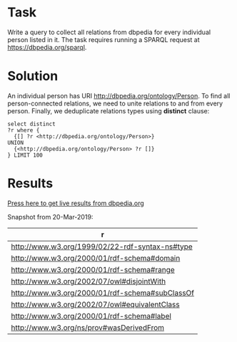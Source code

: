 # Task

Write a query to collect all relations from dbpedia for every individual person listed 
in it. The task requires running a SPARQL request at https://dbpedia.org/sparql.

# Solution

An individual person has URI http://dbpedia.org/ontology/Person. To find all person-connected
relations, we need to unite relations to and from every person. Finally, we deduplicate
relations types using **distinct** clause:

```
select distinct
?r where {
  {[] ?r <http://dbpedia.org/ontology/Person>}
UNION
  {<http://dbpedia.org/ontology/Person> ?r []}
} LIMIT 100
``` 

# Results
[Press here to get live results from dbpedia.org](https://dbpedia.org/sparql?default-graph-uri=http%3A%2F%2Fdbpedia.org&query=select+distinct%0D%0A%3Fr+where+%7B%0D%0A++%7B%5B%5D+%3Fr+%3Chttp%3A%2F%2Fdbpedia.org%2Fontology%2FPerson%3E%7D%0D%0AUNION%0D%0A++%7B%3Chttp%3A%2F%2Fdbpedia.org%2Fontology%2FPerson%3E+%3Fr+%5B%5D%7D%0D%0A%7D+LIMIT+100&format=text%2Fhtml&CXML_redir_for_subjs=121&CXML_redir_for_hrefs=&timeout=30000&debug=on&run=+Run+Query+)

Snapshot from 20-Mar-2019:

| r |
|---|
|http://www.w3.org/1999/02/22-rdf-syntax-ns#type|
|http://www.w3.org/2000/01/rdf-schema#domain|
|http://www.w3.org/2000/01/rdf-schema#range|
|http://www.w3.org/2002/07/owl#disjointWith|
|http://www.w3.org/2000/01/rdf-schema#subClassOf|
|http://www.w3.org/2002/07/owl#equivalentClass|
|http://www.w3.org/2000/01/rdf-schema#label|
|http://www.w3.org/ns/prov#wasDerivedFrom|
